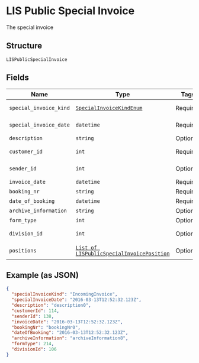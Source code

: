 
# LIS Public Special Invoice

The special invoice

## Structure

`LISPublicSpecialInvoice`

## Fields

| Name | Type | Tags | Description |
|  --- | --- | --- | --- |
| `special_invoice_kind` | [`SpecialInvoiceKindEnum`](../../doc/models/special-invoice-kind-enum.md) | Required | Kind of the special invoice |
| `special_invoice_date` | `datetime` | Required | Date of the special invoice |
| `description` | `string` | Optional | Description |
| `customer_id` | `int` | Required | Identifier of the customer. |
| `sender_id` | `int` | Optional | Identifier of the sender |
| `invoice_date` | `datetime` | Required | Date of invoice |
| `booking_nr` | `string` | Required | Booking-Number |
| `date_of_booking` | `datetime` | Required | Date of Booking |
| `archive_information` | `string` | Optional | ArchiveInformation |
| `form_type` | `int` | Optional | FormType |
| `division_id` | `int` | Optional | Identifier of the division |
| `positions` | [`List of LISPublicSpecialInvoicePosition`](../../doc/models/lis-public-special-invoice-position.md) | Optional | Positions to the special invoice |

## Example (as JSON)

```json
{
  "specialInvoiceKind": "IncomingInvoice",
  "specialInvoiceDate": "2016-03-13T12:52:32.123Z",
  "description": "description0",
  "customerId": 114,
  "senderId": 138,
  "invoiceDate": "2016-03-13T12:52:32.123Z",
  "bookingNr": "bookingNr0",
  "dateOfBooking": "2016-03-13T12:52:32.123Z",
  "archiveInformation": "archiveInformation8",
  "formType": 214,
  "divisionId": 106
}
```

